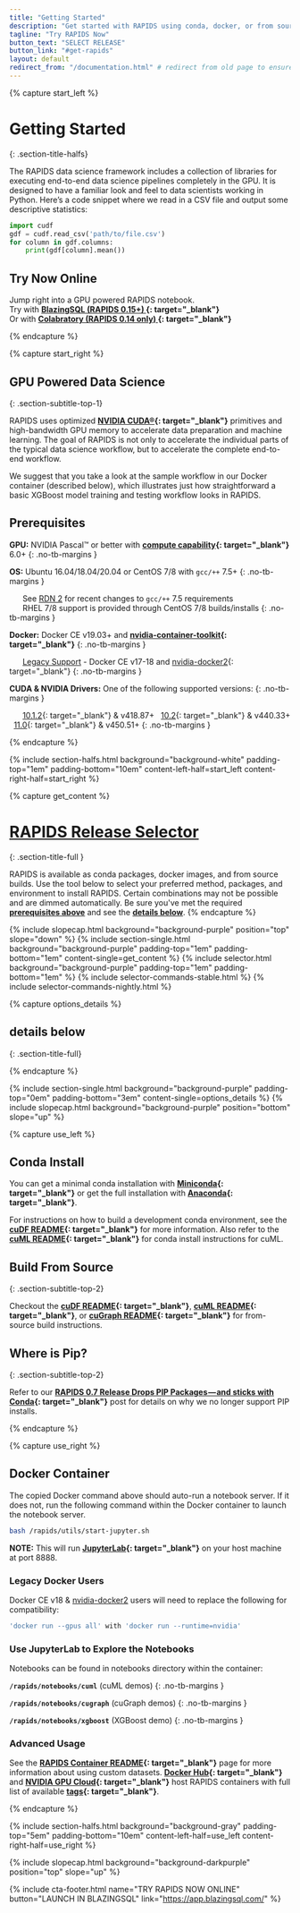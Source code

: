 ```yaml
---
title: "Getting Started"
description: "Get started with RAPIDS using conda, docker, or from source builds."
tagline: "Try RAPIDS Now"
button_text: "SELECT RELEASE"
button_link: "#get-rapids"
layout: default
redirect_from: "/documentation.html" # redirect from old page to ensure existing links still work
---
```


{% capture start_left %}
# Getting Started
{: .section-title-halfs}

The RAPIDS data science framework includes a collection of libraries for executing end-to-end data science pipelines completely in the GPU. It is designed to have a familiar look and feel to data scientists working in Python. Here’s a code snippet where we read in a CSV file and output some descriptive statistics:

```python
import cudf
gdf = cudf.read_csv('path/to/file.csv')
for column in gdf.columns:
    print(gdf[column].mean())
```

## <i class="fas fa-bolt"></i> Try Now Online
Jump right into a GPU powered RAPIDS notebook. <br>
Try with **[<i class="fad fa-fire"></i> BlazingSQL (RAPIDS 0.15+) <i class="fa fa-angle-double-right" aria-hidden="true"></i>](https://app.blazingsql.com/){: target="_blank"}**
<br>
Or with **[<i class="fab fa-google"></i> Colabratory (RAPIDS 0.14 only) <i class="fa fa-angle-double-right" aria-hidden="true"></i>](https://colab.research.google.com/drive/1rY7Ln6rEE1pOlfSHCYOVaqt8OvDO35J0#forceEdit=true&offline=true&sandboxMode=true){: target="_blank"}**

{% endcapture %}

<div id="req"></div>

{% capture start_right %}
## GPU Powered Data Science
{: .section-subtitle-top-1}

RAPIDS uses optimized **[NVIDIA CUDA®](https://developer.nvidia.com/cuda-toolkit){: target="_blank"}** primitives and high-bandwidth GPU memory to accelerate data preparation and machine learning. The goal of RAPIDS is not only to accelerate the individual parts of the typical data science workflow, but to accelerate the complete end-to-end workflow.

We suggest that you take a look at the sample workflow in our Docker container (described below), which illustrates just how straightforward a basic XGBoost model training and testing workflow looks in RAPIDS.

## Prerequisites
<i class="fas fa-microchip text-purple"></i> **GPU:** NVIDIA Pascal™ or better with **[compute capability](https://developer.nvidia.com/cuda-gpus){: target="_blank"}** 6.0+
{: .no-tb-margins }

<i class="fas fa-desktop text-purple"></i> **OS:** Ubuntu 16.04/18.04/20.04 or CentOS 7/8 with <code>gcc/++</code> 7.5+
{: .no-tb-margins }

&nbsp;&nbsp;&nbsp;&nbsp;&nbsp;<i class="fas fa-bullhorn text-purple"></i> See [RDN 2](https://docs.rapids.ai/notices/rdn0002) for recent changes to <code>gcc/++</code> 7.5 requirements<br/>
&nbsp;&nbsp;&nbsp;&nbsp;&nbsp;<i class="fas fa-info-circle text-purple"></i> RHEL 7/8 support is provided through CentOS 7/8 builds/installs
{: .no-tb-margins }

<i class="fab fa-docker text-purple"></i> **Docker:** Docker CE v19.03+ and **[nvidia-container-toolkit](https://github.com/NVIDIA/nvidia-docker#quickstart){: target="_blank"}**
{: .no-tb-margins }

&nbsp;&nbsp;&nbsp;&nbsp;&nbsp;<i class="fas fa-history text-purple"></i> [Legacy Support](#-docker-container) - Docker CE v17-18 and [nvidia-docker2](https://github.com/NVIDIA/nvidia-docker/wiki/Installation-(version-2.0)){: target="_blank"}
{: .no-tb-margins }

<i class="fas fa-download text-purple"></i> **CUDA & NVIDIA Drivers:** One of the following supported versions:
{: .no-tb-margins }

&nbsp;&nbsp;&nbsp;&nbsp;&nbsp;<i class="fas fa-check-circle text-purple"></i> [10.1.2](https://developer.nvidia.com/cuda-10.1-download-archive-update2){: target="_blank"} & v418.87+ &nbsp; <i class="fas fa-check-circle text-purple"></i> [10.2](https://developer.nvidia.com/cuda-10.2-download-archive){: target="_blank"} & v440.33+ &nbsp;<i class="fas fa-check-circle text-purple"></i> [11.0](https://developer.nvidia.com/cuda-downloads){: target="_blank"} & v450.51+
{: .no-tb-margins }

{% endcapture %}

{% include section-halfs.html
    background="background-white"
    padding-top="1em" padding-bottom="10em"
    content-left-half=start_left
    content-right-half=start_right
%}

<div id="get-rapids"></div>

{% capture get_content %}
# [RAPIDS Release Selector](#get-rapids)
{: .section-title-full }

RAPIDS is available as conda packages, docker images, and from source builds. Use the tool below to select your preferred method, packages, and environment to install RAPIDS. Certain combinations may not be possible and are dimmed automatically. Be sure you've met the required **[prerequisites above](#req)** and see the **[details below](#details)**.
{% endcapture %}

{% include slopecap.html
    background="background-purple"
    position="top"
    slope="down"
%}
{% include section-single.html
    background="background-purple"
    padding-top="1em" padding-bottom="1em"
    content-single=get_content
%}
{% include selector.html
	background="background-purple"
	padding-top="1em" padding-bottom="1em"
%}
{% include selector-commands-stable.html %}
{% include selector-commands-nightly.html %}

{% capture options_details %}
## details below <br> <i class="fas fa-chevron-down"></i>
{: .section-title-full}

{% endcapture %}

{% include section-single.html
    background="background-purple"
    padding-top="0em" padding-bottom="3em"
    content-single=options_details
%}
{% include slopecap.html
    background="background-purple"
    position="bottom"
    slope="up"
%}


{% capture use_left %}
## <i class="fas fa-laptop-code"></i> Conda Install
You can get a minimal conda installation with **[Miniconda](https://conda.io/miniconda.html){: target="_blank"}** or get the full installation with **[Anaconda](https://www.anaconda.com/download){: target="_blank"}**.

For instructions on how to build a development conda environment, see the **[cuDF README](https://github.com/rapidsai/cudf/blob/main/README.md#conda){: target="_blank"}** for more information. Also refer to the **[cuML README](https://github.com/rapidsai/cuml/blob/main/README.md#conda){: target="_blank"}** for conda install instructions for cuML.

## <i class="far fa-file-code"></i> Build From Source
{: .section-subtitle-top-2}

Checkout the **[cuDF README](https://github.com/rapidsai/cudf/tree/main#development-setup){: target="_blank"}**, **[cuML README](https://github.com/rapidsai/cuml/tree/main#installing-from-source){: target="_blank"}**, or **[cuGraph README](https://github.com/rapidsai/cugraph/tree/main#build-from-source-and-contributing){: target="_blank"}** for from-source build instructions.

## <i class="fas fa-laptop-code"></i> Where is Pip?
{: .section-subtitle-top-2}

Refer to our **[RAPIDS 0.7 Release Drops PIP Packages — and sticks with Conda](https://medium.com/rapids-ai/rapids-0-7-release-drops-pip-packages-47fc966e9472){: target="_blank"}** post for details on why we no longer support PIP installs.

{% endcapture %}

<div id="details"></div>

{% capture use_right %}
## <i class="fab fa-docker"></i> Docker Container

The copied Docker command above should auto-run a notebook server. If it does not, run the following command within the Docker container to launch the notebook server.

```bash
bash /rapids/utils/start-jupyter.sh
```

**NOTE:** This will run **[JupyterLab](https://jupyterlab.readthedocs.io/en/stable/){: target="_blank"}** on your host machine at port 8888.

### Legacy Docker Users
Docker CE v18 & [nvidia-docker2](https://github.com/NVIDIA/nvidia-docker/wiki/Installation-(version-2.0)) users will need to replace the following for compatibility:
```bash
'docker run --gpus all' with 'docker run --runtime=nvidia'
```

### Use JupyterLab to Explore the Notebooks

Notebooks can be found in notebooks directory within the container:

<i class="far fa-folder-open"></i> **`/rapids/notebooks/cuml`** (cuML demos)
{: .no-tb-margins }

<i class="far fa-folder-open"></i> **`/rapids/notebooks/cugraph`** (cuGraph demos)
{: .no-tb-margins }

<i class="far fa-folder-open"></i> **`/rapids/notebooks/xgboost`** (XGBoost demo)
{: .no-tb-margins }

### Advanced Usage

See the **[RAPIDS Container README](https://hub.docker.com/r/rapidsai/rapidsai){: target="_blank"}** page for more information about using custom datasets. **[Docker Hub](https://hub.docker.com/r/rapidsai/rapidsai/){: target="_blank"}** and **[NVIDIA GPU Cloud](https://ngc.nvidia.com/catalog/containers/nvidia:rapidsai:rapidsai){: target="_blank"}** host RAPIDS containers with full list of available **[tags](https://hub.docker.com/r/rapidsai/rapidsai#full-tag-list){: target="_blank"}**.

{% endcapture %}

{% include section-halfs.html
    background="background-gray"
    padding-top="5em" padding-bottom="10em"
    content-left-half=use_left
    content-right-half=use_right
%}


{% include slopecap.html
    background="background-darkpurple"
    position="top"
    slope="up"
%}

{% include cta-footer.html
    name="TRY RAPIDS NOW ONLINE"
    button="LAUNCH IN BLAZINGSQL"
    link="https://app.blazingsql.com/"
%}
